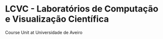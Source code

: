 # LCVC - Laboratórios de Computação e Visualização Científica
Course Unit at Universidade de Aveiro

